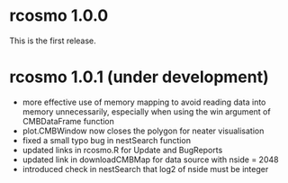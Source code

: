 # rcosmo 1.0.0
This is the first release.


# rcosmo 1.0.1 (under development)
* more effective use of memory mapping to avoid reading data into
  memory unnecessarily, especially when using the win argument
  of CMBDataFrame function
* plot.CMBWindow now closes the polygon for neater visualisation
* fixed a small typo bug in nestSearch function
* updated links in rcosmo.R for Update and BugReports
* updated link in downloadCMBMap for data source with nside = 2048
* introduced check in nestSearch that log2 of nside must be integer

